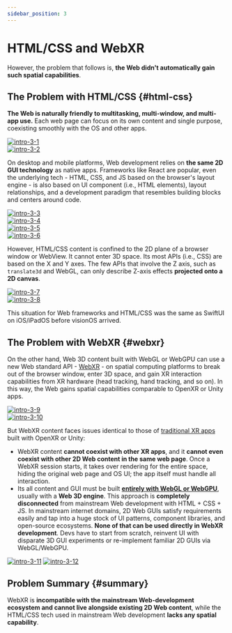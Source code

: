 ```yaml
---
sidebar_position: 3
---
```


# HTML/CSS and WebXR

However, the problem that follows is, **the Web didn't automatically gain such spatial capabilities**.

## The Problem with HTML/CSS {#html-css}

**The Web is naturally friendly to multitasking, multi-window, and multi-app use.** Each web page can focus on its own content and single purpose, coexisting smoothly with the OS and other apps.

<div className="row">
  <div className="col col--6">
    <a href="/assets/intro/intro-3-1.png" target="_blank"><img src="/assets/intro/intro-3-1.png" alt="intro-3-1" /></a>
  </div>
  <div className="col col--6">
    <a href="/assets/intro/intro-3-2.png" target="_blank"><img src="/assets/intro/intro-3-2.png" alt="intro-3-2" /></a>
  </div>
</div>

On desktop and mobile platforms, Web development relies on **the same 2D GUI technology** as native apps. Frameworks like React are popular, even the underlying tech - HTML, CSS, and JS based on the browser's layout engine - is also based on UI component (i.e., HTML elements), layout relationships, and a development paradigm that resembles building blocks and centers around code.

<div className="row">
  <div className="col col--6">
    <a href="/assets/intro/intro-3-3.png" target="_blank"><img src="/assets/intro/intro-3-3.png" alt="intro-3-3" /></a>
  </div>
  <div className="col col--6">
    <a href="/assets/intro/intro-3-4.png" target="_blank"><img src="/assets/intro/intro-3-4.png" alt="intro-3-4" /></a>
  </div>
</div>

<div className="row">
  <div className="col col--6">
    <a href="/assets/intro/intro-3-5.png" target="_blank"><img src="/assets/intro/intro-3-5.png" alt="intro-3-5" /></a>
  </div>
  <div className="col col--6">
    <a href="/assets/intro/intro-3-6.png" target="_blank"><img src="/assets/intro/intro-3-6.png" alt="intro-3-6" /></a>
  </div>
</div>

However, HTML/CSS content is confined to the 2D plane of a browser window or WebView. It cannot enter 3D space. Its most APIs (i.e., CSS) are based on the X and Y axes. The few APIs that involve the Z axis, such as `translate3d` and WebGL, can only describe Z-axis effects **projected onto a 2D canvas**.

<div className="row">
  <div className="col col--6">
    <a href="/assets/intro/intro-3-7.png" target="_blank"><img src="/assets/intro/intro-3-7.png" alt="intro-3-7" /></a>
  </div>
  <div className="col col--6">
    <a href="/assets/intro/intro-3-8.png" target="_blank"><img src="/assets/intro/intro-3-8.png" alt="intro-3-8" /></a>
  </div>
</div>

This situation for Web frameworks and HTML/CSS was the same as SwiftUI on iOS/iPadOS before visionOS arrived.

## The Problem with WebXR {#webxr}

On the other hand, Web 3D content built with WebGL or WebGPU can use a new Web standard API - [WebXR](https://developer.picoxr.com/document/web/introduce-webxr-standards/) - on spatial computing platforms to break out of the browser window, enter 3D space, and gain XR interaction capabilities from XR hardware (head tracking, hand tracking, and so on). In this way, the Web gains spatial capabilities comparable to OpenXR or Unity apps.

<div className="row">
  <div className="col col--6">
    <a href="/assets/intro/intro-3-9.png" target="_blank"><img src="/assets/intro/intro-3-9.png" alt="intro-3-9" /></a>
  </div>
  <div className="col col--6">
    <a href="/assets/intro/intro-3-10.png" target="_blank"><img src="/assets/intro/intro-3-10.png" alt="intro-3-10" /></a>
  </div>
</div>

But WebXR content faces issues identical to those of [traditional XR apps](./the-new-generation-of-spatial-apps#traditional-xr-apps) built with OpenXR or Unity:

- WebXR content **cannot coexist with other XR apps**, and it **cannot even coexist with other 2D Web content in the same web page**. Once a WebXR session starts, it takes over rendering for the entire space, hiding the original web page and OS UI; the app itself must handle all interaction.
- Its all content and GUI must be built [**entirely with WebGL or WebGPU**](https://developer.picoxr.com/document/web/webxr-vs-web3d/), usually with a **Web 3D engine**. This approach is **completely disconnected** from mainstream Web development with HTML + CSS + JS. In mainstream internet domains, 2D Web GUIs satisfy requirements easily and tap into a huge stock of UI patterns, component libraries, and open-source ecosystems. **None of that can be used directly in WebXR development**. Devs have to start from scratch, reinvent UI with disparate 3D GUI experiments or re-implement familiar 2D GUIs via WebGL/WebGPU.

<a href="/assets/intro/intro-3-11.png" target="_blank"><img src="/assets/intro/intro-3-11.png" alt="intro-3-11" /></a>
<a href="/assets/intro/intro-3-12.png" target="_blank"><img src="/assets/intro/intro-3-12.png" alt="intro-3-12" /></a>

## Problem Summary {#summary}

WebXR is **incompatible with the mainstream Web-development ecosystem and cannot live alongside existing 2D Web content**, while the HTML/CSS tech used in mainstream Web development **lacks any spatial capability**.
